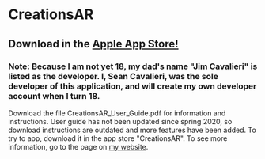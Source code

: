 # CreationsAR
## Download in the [Apple App Store!](https://apps.apple.com/us/app/creationsar/id1510487024) 
### Note: Because I am not yet 18, my dad's name "Jim Cavalieri" is listed as the developer. I, Sean Cavalieri, was the sole developer of this application, and will create my own developer account when I turn 18.
Download the file CreationsAR_User_Guide.pdf for information and instructions. User guide has not been updated since spring 2020, so download instructions are outdated and more features have been added. To try to app, download it in the app store "CreationsAR". To see more information, go to the page on [my website](https://creations.ar/creationsar/).
